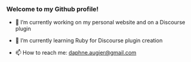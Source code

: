 ### Welcome to my Github profile!

- 🔭  I’m currently working on my personal website and on a Discourse plugin


- 🌱  I’m currently learning Ruby for Discourse plugin creation


- 📫  How to reach me: daphne.augier@gmail.com


<!--
**daphneaugier/daphneaugier** is a ✨ _special_ ✨ repository because its `README.md` (this file) appears on your GitHub profile.

Here are some ideas to get you started:

- 🔭 I’m currently working on ...
- 🌱 I’m currently learning ...
- 👯 I’m looking to collaborate on ...
- 🤔 I’m looking for help with ...
- 💬 Ask me about ...
- 📫 How to reach me: ...
- 😄 Pronouns: ...
- ⚡ Fun fact: ...
-->
